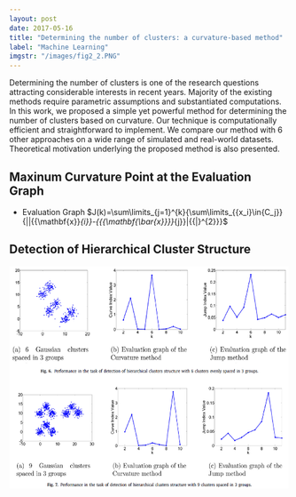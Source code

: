 ```yaml
---
layout: post
date: 2017-05-16
title: "Determining the number of clusters: a curvature-based method"
label: "Machine Learning"
imgstr: "/images/fig2_2.PNG"
---
```


Determining the number of clusters is one of the research questions attracting considerable interests in recent years. Majority of the existing methods require parametric assumptions and substantiated computations. In this work, we proposed a simple yet powerful method for determining the number of clusters based on curvature. Our technique is computationally efficient and straightforward to implement. We compare our method with 6 other approaches on a wide range of simulated and real-world datasets. Theoretical motivation underlying the proposed method is also presented.


	
## Maxinum Curvature Point at the Evaluation Graph
* Evaluation Graph
$J(k)=\sum\limits_{j=1}^{k}{\sum\limits_{{x_i}\in{C_j}}{||{{\mathbf{x}}_{i}}-{{{\mathbf{\bar{x}}}}_{j}}|{{|}^{2}}}$


## Detection of Hierarchical Cluster Structure


<img src="/images/fig2_2.PNG"  class="inline" height="400"/>




 
